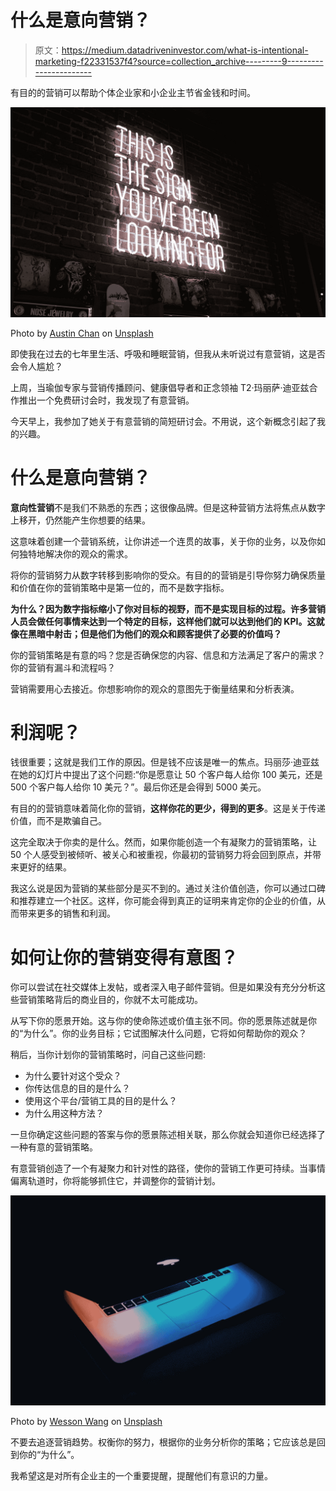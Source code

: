# 什么是意向营销？

> 原文：<https://medium.datadriveninvestor.com/what-is-intentional-marketing-f22331537f4?source=collection_archive---------9----------------------->

有目的的营销可以帮助个体企业家和小企业主节省金钱和时间。

![](img/ed86aefc2f4241ee0b30a7b6b0ca9cbd.png)

Photo by [Austin Chan](https://unsplash.com/@austinchan?utm_source=medium&utm_medium=referral) on [Unsplash](https://unsplash.com?utm_source=medium&utm_medium=referral)

即使我在过去的七年里生活、呼吸和睡眠营销，但我从未听说过有意营销，这是否会令人尴尬？

上周，当瑜伽专家与营销传播顾问、健康倡导者和正念领袖 T2·玛丽萨·迪亚兹合作推出一个免费研讨会时，我发现了有意营销。

今天早上，我参加了她关于有意营销的简短研讨会。不用说，这个新概念引起了我的兴趣。

# **什么是意向营销？**

**意向性营销**不是我们不熟悉的东西；这很像品牌。但是这种营销方法将焦点从数字上移开，仍然能产生你想要的结果。

这意味着创建一个营销系统，让你讲述一个连贯的故事，关于你的业务，以及你如何独特地解决你的观众的需求。

将你的营销努力从数字转移到影响你的受众。有目的的营销是引导你努力确保质量和价值在你的营销策略中是第一位的，而不是数字指标。

**为什么？因为数字指标缩小了你对目标的视野，而不是实现目标的过程。许多营销人员会做任何事情来达到一个特定的目标，这样他们就可以达到他们的 KPI。这就像在黑暗中射击；但是他们为他们的观众和顾客提供了必要的价值吗？**

你的营销策略是有意的吗？您是否确保您的内容、信息和方法满足了客户的需求？你的营销有漏斗和流程吗？

营销需要用心去接近。你想影响你的观众的意图先于衡量结果和分析表演。

# **利润呢？**

钱很重要；这就是我们工作的原因。但是钱不应该是唯一的焦点。玛丽莎·迪亚兹在她的幻灯片中提出了这个问题:“你是愿意让 50 个客户每人给你 100 美元，还是 500 个客户每人给你 10 美元？”。最后你还是会得到 5000 美元。

有目的的营销意味着简化你的营销，**这样你花的更少，得到的更多**。这是关于传递价值，而不是欺骗自己。

这完全取决于你卖的是什么。然而，如果你能创造一个有凝聚力的营销策略，让 50 个人感受到被倾听、被关心和被重视，你最初的营销努力将会回到原点，并带来更好的结果。

我这么说是因为营销的某些部分是买不到的。通过关注价值创造，你可以通过口碑和推荐建立一个社区。这样，你可能会得到真正的证明来肯定你的企业的价值，从而带来更多的销售和利润。

# 如何让你的营销变得有意图？

你可以尝试在社交媒体上发帖，或者深入电子邮件营销。但是如果没有充分分析这些营销策略背后的商业目的，你就不太可能成功。

从写下你的愿景开始。这与你的使命陈述或价值主张不同。你的愿景陈述就是你的“为什么”。你的业务目标；它试图解决什么问题，它将如何帮助你的观众？

稍后，当你计划你的营销策略时，问自己这些问题:

*   为什么要针对这个受众？
*   你传达信息的目的是什么？
*   使用这个平台/营销工具的目的是什么？
*   为什么用这种方法？

一旦你确定这些问题的答案与你的愿景陈述相关联，那么你就会知道你已经选择了一种有意的营销策略。

有意营销创造了一个有凝聚力和针对性的路径，使你的营销工作更可持续。当事情偏离轨道时，你将能够抓住它，并调整你的营销计划。

![](img/3776713f75bdccb7c1cbc32eb8bda0e6.png)

Photo by [Wesson Wang](https://unsplash.com/@wesson?utm_source=medium&utm_medium=referral) on [Unsplash](https://unsplash.com?utm_source=medium&utm_medium=referral)

不要去追逐营销趋势。权衡你的努力，根据你的业务分析你的策略；它应该总是回到你的“为什么”。

我希望这是对所有企业主的一个重要提醒，提醒他们有意识的力量。